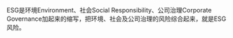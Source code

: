 ESG是环境Environment、社会Social Responsibility、公司治理Corporate Governance加起来的缩写，把环境、社会及公司治理的风险综合起来，就是ESG风险。